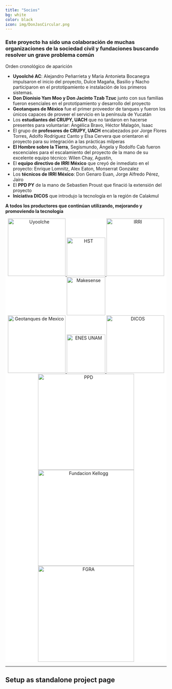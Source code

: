 ```yaml
---
title: "Socios"
bg: white
color: black
icon: img/DonJasCircular.png
---
```

### Este proyecto ha sido una colaboración de muchas organizaciones de la sociedad civil y fundaciones buscando resolver un grave problema común
Orden cronológico de aparición

- **Uyoolché AC**: Alejandro Peñarrieta y Maria Antonieta Bocanegra impulsaron el inicio del proyecto, Dulce Magaña, Basilio y Nacho participaron en el prototipamiento e instalación de los primeros sistemas. 
- **Don Dionisio Yam Moo y Don Jacinto Tzab Tzuc** junto con sus familias fueron esenciales en el prototipamiento y desarrollo del proyecto
- **Geotanques de México** fue el primer proveedor de tanques y fueron los únicos capaces de proveer el servicio en la península de Yucatán
- Los **estudiantes del CRUPY, UACH** que no tardaron en hacerse presentes para voluntariar: Angélica Bravo, Héctor Malagón, Isaac
- El grupo de **profesores de CRUPY, UACH** encabezados por Jorge Flores Torres, Adolfo Rodríguez Canto y Elsa Cervera que orientaron el proyecto para su integración a las prácticas milperas
- **El Hombre sobre la Tierra**, Segismundo, Ángela y Rodolfo Cab fueron escenciales para el escalamiento del proyecto de la mano de su excelente equipo técnico: Wilen Chay, Agustin, 
- El **equipo directivo de IRRI México** que creyó de inmediato en el proyecto: Enrique Lomnitz, Alex Eaton, Monserrat Gonzalez
- Los **técnicos de IRRI México**: Don Genaro Euan, Jorge Alfredo Pérez, Jairo 
- El **PPD PY** de la mano de Sebastien Proust que finació la extensión del proyecto
- **Iniciativa DICOS** que introdujo la tecnología en la región de Calakmul

**A todos los productores que continúan utilizando, mejorando y promoviendo la tecnología**

<div style="text-align: center; background-color: white;">

<a href="//www.facebook.com/Uyoolche">
   <img class="img-sponsor" alt="Uyoolche" src="{{ site.baseurl }}/img/1.jpg" style="height: 180px;">
</a>

<a href="//www.elhombresobrelatierra.org">
   <img class="img-sponsor" alt="HST" src="{{ site.baseurl }}/img/2.png" style="height: 120px;">
</a>

<a href="//www.irrimexico.org">
   <img class="img-sponsor" alt="IRRI" src="{{ site.baseurl }}/img/3.png" style="height: 180px;">
</a>

<a href="//mexico.makesense.org/">
   <img class="img-sponsor" alt="Makesense" src="{{ site.baseurl }}/img/5.png" style="height: 120px;">
</a>

</div>
<div style="text-align: center; background-color: white;">

<a href="//geotanquesdemexico.com/">
   <img class="img-sponsor" alt="Geotanques de Mexico" src="{{ site.baseurl }}/img/11.jpg" style="height: 180px;">
</a>

<a href="//enesmerida.unam.mx//">
   <img class="img-sponsor" alt="ENES UNAM" src="{{ site.baseurl }}/img/9.jpg" style="height: 120px;">
</a>

<a href="//www.facebook.com/idicosac/">
   <img class="img-sponsor" alt="DICOS" src="{{ site.baseurl }}/img/4.jpg" style="height: 180px;">
</a>

</div>
<div style="text-align: center; background-color: white;">

<a href="//ppdmexico.org/">
   <img class="img-sponsor" alt="PPD" src="{{ site.baseurl }}/img/8.png" style="width: 300px;">
</a>

<a href="//www.wkkf.org/what-we-do/where-we-work?#mexico">
   <img class="img-sponsor" alt="Fundacion Kellogg" src="{{ site.baseurl }}/img/7.png" style="width: 300px;">
</a>

<a href="//fundaciongonzalorioarronte.org/">
   <img class="img-sponsor" alt="FGRA" src="{{ site.baseurl }}/img/6.jpg" style="width: 300px">
</a>

</div>

-------------------------


## Setup as standalone project page



